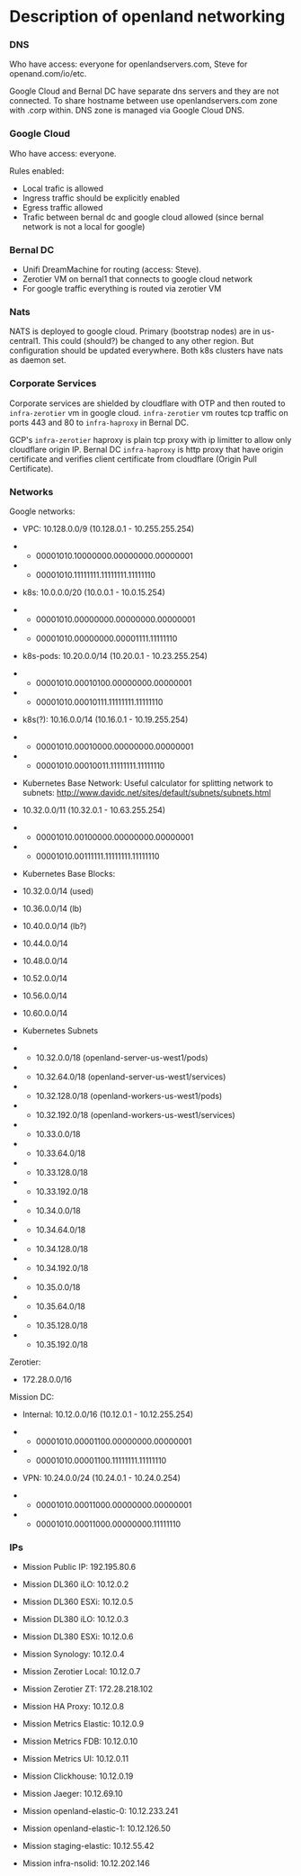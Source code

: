 # Description of openland networking

### DNS
Who have access: everyone for openlandservers.com, Steve for openand.com/io/etc.

Google Cloud and Bernal DC have separate dns servers and they are not connected.
To share hostname between use openlandservers.com zone with .corp within.
DNS zone is managed via Google Cloud DNS.

### Google Cloud
Who have access: everyone.

Rules enabled:
- Local trafic is allowed
- Ingress traffic should be explicitly enabled
- Egress traffic allowed
- Trafic between bernal dc and google cloud allowed (since bernal network is not a local for google)

### Bernal DC
- Unifi DreamMachine for routing (access: Steve).
- Zerotier VM on bernal1 that connects to google cloud network
- For google traffic everything is routed via zerotier VM

### Nats
NATS is deployed to google cloud. Primary (bootstrap nodes) are in us-central1. 
This could (should?) be changed to any other region. But configuration should be updated everywhere.
Both k8s clusters have nats as daemon set.

### Corporate Services
Corporate services are shielded by cloudflare with OTP and then routed to `infra-zerotier` vm in google cloud.
`infra-zerotier` vm routes tcp traffic on ports 443 and 80 to `infra-haproxy` in Bernal DC.

GCP's `infra-zerotier` haproxy is plain tcp proxy with ip limitter to allow only cloudflare origin IP.
Bernal DC `infra-haproxy` is http proxy that have origin certificate and verifies client certificate 
from cloudflare (Origin Pull Certificate).


### Networks

Google networks:
* VPC: 10.128.0.0/9 (10.128.0.1 - 10.255.255.254)
* * 00001010.10000000.00000000.00000001
* * 00001010.11111111.11111111.11111110

* k8s: 10.0.0.0/20 (10.0.0.1 - 10.0.15.254)
* * 00001010.00000000.00000000.00000001
* * 00001010.00000000.00001111.11111110

* k8s-pods: 10.20.0.0/14 (10.20.0.1 - 10.23.255.254)
* * 00001010.00010100.00000000.00000001
* * 00001010.00010111.11111111.11111110

* k8s(?): 10.16.0.0/14 (10.16.0.1 - 10.19.255.254)
* * 00001010.00010000.00000000.00000001
* * 00001010.00010011.11111111.11111110

* Kubernetes Base Network:
Useful calculator for splitting network to subnets: http://www.davidc.net/sites/default/subnets/subnets.html

* 10.32.0.0/11 (10.32.0.1 - 10.63.255.254)
* * 00001010.00100000.00000000.00000001
* * 00001010.00111111.11111111.11111110

* Kubernetes Base Blocks:
* 10.32.0.0/14 (used)
* 10.36.0.0/14 (lb)
* 10.40.0.0/14 (lb?)
* 10.44.0.0/14
* 10.48.0.0/14
* 10.52.0.0/14
* 10.56.0.0/14
* 10.60.0.0/14

* Kubernetes Subnets
* * 10.32.0.0/18 (openland-server-us-west1/pods)
* * 10.32.64.0/18 (openland-server-us-west1/services)
* * 10.32.128.0/18 (openland-workers-us-west1/pods)
* * 10.32.192.0/18 (openland-workers-us-west1/services)
* * 10.33.0.0/18
* * 10.33.64.0/18
* * 10.33.128.0/18
* * 10.33.192.0/18
* * 10.34.0.0/18
* * 10.34.64.0/18
* * 10.34.128.0/18
* * 10.34.192.0/18
* * 10.35.0.0/18
* * 10.35.64.0/18
* * 10.35.128.0/18
* * 10.35.192.0/18

Zerotier:
* 172.28.0.0/16

Mission DC:
* Internal: 10.12.0.0/16 (10.12.0.1 - 10.12.255.254)
* * 00001010.00001100.00000000.00000001
* * 00001010.00001100.11111111.11111110

* VPN: 10.24.0.0/24 (10.24.0.1 - 10.24.0.254)
* * 00001010.00011000.00000000.00000001
* * 00001010.00011000.00000000.11111110

### IPs

* Mission Public IP: 192.195.80.6

* Mission DL360 iLO: 10.12.0.2
* Mission DL360 ESXi: 10.12.0.5
* Mission DL380 iLO: 10.12.0.3
* Mission DL380 ESXi: 10.12.0.6
* Mission Synology: 10.12.0.4

* Mission Zerotier Local: 10.12.0.7
* Mission Zerotier ZT: 172.28.218.102
* Mission HA Proxy: 10.12.0.8
* Mission Metrics Elastic: 10.12.0.9
* Mission Metrics FDB: 10.12.0.10
* Mission Metrics UI: 10.12.0.11
* Mission Clickhouse: 10.12.0.19
* Mission Jaeger: 10.12.69.10
* Mission openland-elastic-0: 10.12.233.241
* Mission openland-elastic-1: 10.12.126.50
* Mission staging-elastic: 10.12.55.42
* Mission infra-nsolid: 10.12.202.146